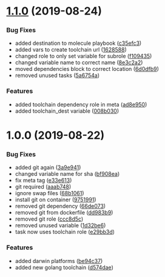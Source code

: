 # [1.1.0](https://github.com/mongodb-ansible-roles/ansible-role-golang-toolchain/compare/v1.0.0...v1.1.0) (2019-08-24)


### Bug Fixes

* added destination to molecule playbook ([c35efc3](https://github.com/mongodb-ansible-roles/ansible-role-golang-toolchain/commit/c35efc3))
* added vars to create toolchain url ([1628588](https://github.com/mongodb-ansible-roles/ansible-role-golang-toolchain/commit/1628588))
* changed role to only set variable for subrole ([f109435](https://github.com/mongodb-ansible-roles/ansible-role-golang-toolchain/commit/f109435))
* changed variable name to correct name ([8e3c2a2](https://github.com/mongodb-ansible-roles/ansible-role-golang-toolchain/commit/8e3c2a2))
* moved dependencies block to correct location ([6d0dfb9](https://github.com/mongodb-ansible-roles/ansible-role-golang-toolchain/commit/6d0dfb9))
* removed unused tasks ([5a6754a](https://github.com/mongodb-ansible-roles/ansible-role-golang-toolchain/commit/5a6754a))


### Features

* added toolchain dependency role in meta ([ad8e950](https://github.com/mongodb-ansible-roles/ansible-role-golang-toolchain/commit/ad8e950))
* added toolchain_dest variable ([008b030](https://github.com/mongodb-ansible-roles/ansible-role-golang-toolchain/commit/008b030))

# 1.0.0 (2019-08-22)


### Bug Fixes

* added git again ([3a9e941](https://github.com/mongodb-ansible-roles/ansible-role-golang-toolchain/commit/3a9e941))
* changed variable name for sha ([bf908ea](https://github.com/mongodb-ansible-roles/ansible-role-golang-toolchain/commit/bf908ea))
* fix meta tag ([e33e613](https://github.com/mongodb-ansible-roles/ansible-role-golang-toolchain/commit/e33e613))
* git required ([aaab748](https://github.com/mongodb-ansible-roles/ansible-role-golang-toolchain/commit/aaab748))
* ignore swap files ([68b1061](https://github.com/mongodb-ansible-roles/ansible-role-golang-toolchain/commit/68b1061))
* install git on container ([9751991](https://github.com/mongodb-ansible-roles/ansible-role-golang-toolchain/commit/9751991))
* removed git dependency ([66de073](https://github.com/mongodb-ansible-roles/ansible-role-golang-toolchain/commit/66de073))
* removed git from dockerfile ([dd983b9](https://github.com/mongodb-ansible-roles/ansible-role-golang-toolchain/commit/dd983b9))
* removed git role ([ccc8d5c](https://github.com/mongodb-ansible-roles/ansible-role-golang-toolchain/commit/ccc8d5c))
* removed unused variable ([1d32be6](https://github.com/mongodb-ansible-roles/ansible-role-golang-toolchain/commit/1d32be6))
* task now uses toolchain role ([e29bb3d](https://github.com/mongodb-ansible-roles/ansible-role-golang-toolchain/commit/e29bb3d))


### Features

* added darwin platforms ([be94c37](https://github.com/mongodb-ansible-roles/ansible-role-golang-toolchain/commit/be94c37))
* added new golang toolchain ([d574dae](https://github.com/mongodb-ansible-roles/ansible-role-golang-toolchain/commit/d574dae))
